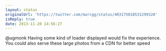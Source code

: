 ```yaml
---
layout: status
originalUrl: 'https://twitter.com/marcgg/status/403175010531299328'
isReply: true
date: 2013-11-20 14:56:27
---
```


@ugmonk Having some kind of loader displayed would fix the experience. You could also serve these large photos from a CDN for better speed
